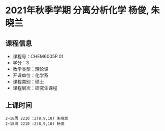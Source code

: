 # 2021年秋季学期 分离分析化学 杨俊, 朱晓兰






## 课程信息

- 课程号：CHEM6005P.01
- 学分：3
- 教学类型：理论课
- 开课单位：化学系
- 课程类别：硕士
- 课程层次：研究生课程

## 上课时间

```
2~18周 2210 :2(8,9,10) 朱晓兰
2~18周 2210 :2(8,9,10) 杨俊
```

